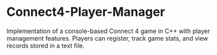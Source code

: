 # Connect4-Player-Manager
Implementation of a console-based Connect 4 game in C++ with player management features. Players can register, track game stats, and view records stored in a text file.
